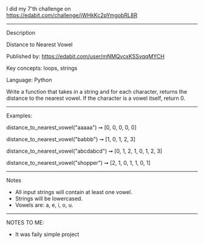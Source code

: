 
I did my 7'th challenge on https://edabit.com/challenge/jWHkKc2pYmgobRL8R

-----

Description

Distance to Nearest Vowel

Published by: https://edabit.com/user/mNMQvcxKSSvqqMYCH

Key concepts: loops, strings

Language: Python

Write a function that takes in a string and for each character, returns the distance to the nearest vowel. If the character is a vowel itself, return 0.

-----

Examples:

distance_to_nearest_vowel("aaaaa") ➞ [0, 0, 0, 0, 0]

distance_to_nearest_vowel("babbb") ➞ [1, 0, 1, 2, 3]

distance_to_nearest_vowel("abcdabcd") ➞ [0, 1, 2, 1, 0, 1, 2, 3]

distance_to_nearest_vowel("shopper") ➞ [2, 1, 0, 1, 1, 0, 1]

-----

Notes
- All input strings will contain at least one vowel.
- Strings will be lowercased.
- Vowels are: a, e, i, o, u.

-----

NOTES TO ME:
- It was faily simple project

